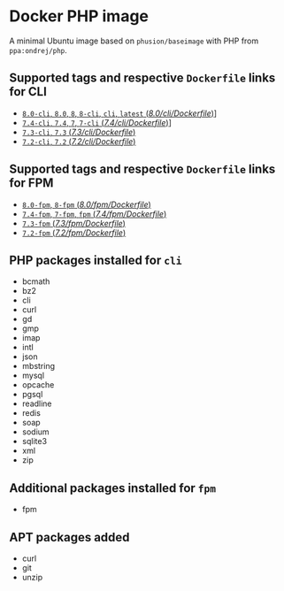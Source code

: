 # Docker PHP image

A minimal Ubuntu image based on `phusion/baseimage` with PHP from `ppa:ondrej/php`.

## Supported tags and respective `Dockerfile` links for CLI

 * [`8.0-cli`, `8.0`, `8`, `8-cli`, `cli`, `latest` (*8.0/cli/Dockerfile*)](https://github.com/FoxyImages/php-fpm/blob/master/8.0/cli/Dockerfile)]
 * [`7.4-cli`, `7.4`, `7`, `7-cli` (*7.4/cli/Dockerfile*)](https://github.com/FoxyImages/php-fpm/blob/master/7.4/cli/Dockerfile)]
 * [`7.3-cli`, `7.3` (*7.3/cli/Dockerfile*)](https://github.com/FoxyImages/php-fpm/blob/master/7.3/cli/Dockerfile)
 * [`7.2-cli`, `7.2` (*7.2/cli/Dockerfile*)](https://github.com/FoxyImages/php-fpm/blob/master/7.2/cli/Dockerfile)

## Supported tags and respective `Dockerfile` links for FPM

 * [`8.0-fpm`, `8-fpm` (*8.0/fpm/Dockerfile*)](https://github.com/FoxyImages/php-fpm/blob/master/8.0/fpm/Dockerfile)
 * [`7.4-fpm`, `7-fpm`, `fpm` (*7.4/fpm/Dockerfile*)](https://github.com/FoxyImages/php-fpm/blob/master/7.4/fpm/Dockerfile)
 * [`7.3-fpm` (*7.3/fpm/Dockerfile*)](https://github.com/FoxyImages/php-fpm/blob/master/7.3/fpm/Dockerfile)
 * [`7.2-fpm` (*7.2/fpm/Dockerfile*)](https://github.com/FoxyImages/php-fpm/blob/master/7.2/fpm/Dockerfile)

## PHP packages installed for `cli`

 * bcmath
 * bz2
 * cli
 * curl
 * gd
 * gmp
 * imap
 * intl
 * json
 * mbstring
 * mysql
 * opcache
 * pgsql
 * readline
 * redis
 * soap
 * sodium
 * sqlite3
 * xml
 * zip

## Additional packages installed for `fpm`

 * fpm

## APT packages added

 * curl
 * git
 * unzip
